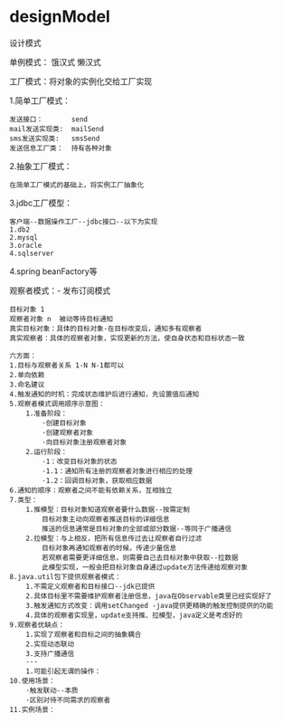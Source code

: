 # designModel
设计模式

单例模式：
    饿汉式 
    懒汉式
    
工厂模式：将对象的实例化交给工厂实现
   
   1.简单工厂模式：
    
    发送接口：       send
    mail发送实现类:  mailSend
    sms发送实现类:   smsSend
    发送信息工厂类：  持有各种对象
   2.抽象工厂模式：
    
    在简单工厂模式的基础上，将实例工厂抽象化
   3.jdbc工厂模型：
    
    客户端--数据操作工厂--jdbc接口--以下为实现
    1.db2
    2.mysql
    3.oracle
    4.sqlserver
   
   4.spring beanFactory等
   
观察者模式：- 发布订阅模式 

    目标对象 1
    观察者对象 n  被动等待目标通知
    真实目标对象：具体的目标对象-在目标改变后，通知多有观察者
    真实观察者：具体的观察者对象，实现更新的方法，使自身状态和目标状态一致
    
    六方面：
    1.目标与观察者关系 1-N N-1都可以 
    2.单向依赖
    3.命名建议
    4.触发通知的时机：完成状态维护后进行通知，先设置值后通知
    5.观察者模式调用顺序示意图：
        1.准备阶段：
            ·创建目标对象
            ·创建观察者对象
            ·向目标对象注册观察者对象
        2.运行阶段：
            ·1：改变目标对象的状态
            ·1.1：通知所有注册的观察者对象进行相应的处理
            ·1.2：回调目标对象，获取相应数据
    6.通知的顺序：观察者之间不能有依赖关系，互相独立
    7.类型：
        1.推模型：目标对象知道观察者要什么数据--按需定制
            目标对象主动向观察者推送目标的详细信息
            推送的信息通常是目标对象的全部或部分数据--等同于广播通信
        2.拉模型：与上相反，把所有信息传过去让观察者自行过滤
            目标对象再通知观察者的时候，传递少量信息
            若观察者需要更详细信息，则需要自己去目标对象中获取--拉数据
            此模型实现，一般会把目标对象自身通过update方法传递给观察对象
    8.java.util包下提供观察者模式：
        1.不需定义观察者和目标接口--jdk已提供
        2.具体目标里不需要维护观察者注册信息，java在Observable类里已经实现好了
        3.触发通知方式改变：调用setChanged -java提供更精确的触发控制提供的功能
        4.具体的观察者实现里，update支持推、拉模型，java定义是考虑好的
    9.观察者优缺点：
        1.实现了观察者和目标之间的抽象耦合
        2.实现动态联动
        3.支持广播通信
        ---
        1.可能引起无谓的操作：
    10.使用场景：
        ·触发联动--本质
        ·区别对待不同需求的观察者
    11.实例场景：
              